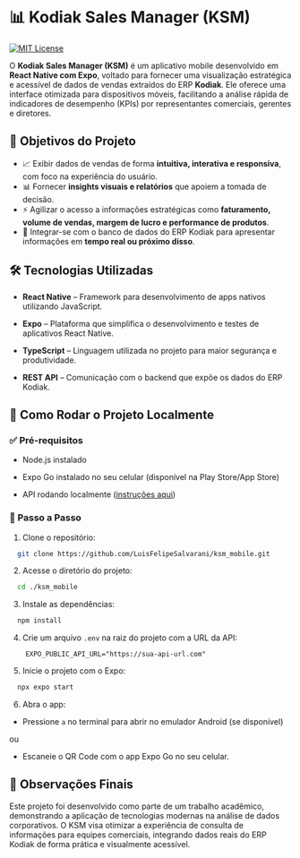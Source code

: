 # 📊 Kodiak Sales Manager (KSM)

[![MIT License](https://img.shields.io/badge/License-MIT-green.svg)](https://choosealicense.com/licenses/mit/)

O **Kodiak Sales Manager (KSM)** é um aplicativo mobile desenvolvido em **React Native com Expo**, voltado para fornecer uma visualização estratégica e acessível de dados de vendas extraídos do ERP **Kodiak**. Ele oferece uma interface otimizada para dispositivos móveis, facilitando a análise rápida de indicadores de desempenho (KPIs) por representantes comerciais, gerentes e diretores.


## 🎯 Objetivos do Projeto

- 📈 Exibir dados de vendas de forma **intuitiva, interativa e responsiva**, com foco na experiência do usuário.
- 📊 Fornecer **insights visuais e relatórios** que apoiem a tomada de decisão.
- ⚡ Agilizar o acesso a informações estratégicas como **faturamento, volume de vendas, margem de lucro e performance de produtos**.
- 🔄 Integrar-se com o banco de dados do ERP Kodiak para apresentar informações em **tempo real ou próximo disso**.

## 🛠️ Tecnologias Utilizadas

- **React Native** – Framework para desenvolvimento de apps nativos utilizando JavaScript.

- **Expo** – Plataforma que simplifica o desenvolvimento e testes de aplicativos React Native.

- **TypeScript** – Linguagem utilizada no projeto para maior segurança e produtividade.

- **REST API** – Comunicação com o backend que expõe os dados do ERP Kodiak.
## 🚀 Como Rodar o Projeto Localmente

### ✅ Pré-requisitos

- Node.js instalado

- Expo Go instalado no seu celular (disponível na Play Store/App Store)

- API rodando localmente ([instruções aqui](https://github.com/LuisFelipeSalvarani/ksm_api.git))

### 🧪 Passo a Passo

1. Clone o repositório:

```bash
  git clone https://github.com/LuisFelipeSalvarani/ksm_mobile.git
```

2. Acesse o diretório do projeto:

```bash
  cd ./ksm_mobile
```

3. Instale as dependências:

```bash
  npm install
```

4. Crie um arquivo `.env` na raiz do projeto com a URL da API:

```
    EXPO_PUBLIC_API_URL="https://sua-api-url.com"
```

5. Inicie o projeto com o Expo:

```bash
  npx expo start
```

6. Abra o app:

- Pressione `a` no terminal para abrir no emulador Android (se disponível)

ou

- Escaneie o QR Code com o app Expo Go no seu celular.


## 📌 Observações Finais

Este projeto foi desenvolvido como parte de um trabalho acadêmico, demonstrando a aplicação de tecnologias modernas na análise de dados corporativos. O KSM visa otimizar a experiência de consulta de informações para equipes comerciais, integrando dados reais do ERP Kodiak de forma prática e visualmente acessível.